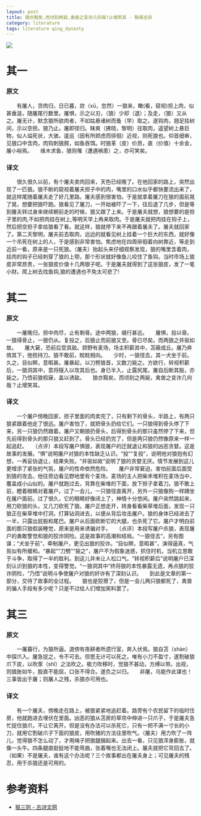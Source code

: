 ```yaml
---
layout: post
title: 狼亦黠矣,而顷刻两毙,禽兽之变诈几何哉?止增笑耳 - 聊斋志异
category: literature
tags: literature qing_dynasty
---
```

![](https://cdn.kelu.org/blog/tags/literature.jpg)

# 其一

### 原文

　　有屠人，货肉归，日已暮，欻（xū，忽然）一狼来，瞰(看，窥视)担上肉，似甚垂涎，随屠尾行数里。屠惧，示之以刃，（狼）少却（退）；及走，（狼）又从之。屠无计，默念狼所欲肉者，不如姑悬诸树而蚤（早）取之。遂钩肉，翘足挂树间，示以空担。狼乃止。屠即径归。昧爽（拂晓，黎明）往取肉，遥望树上悬巨物，似人缢死状，大骇。逡巡（因有所顾虑而徘徊）近视，则死狼也。仰首细审，见狼口中含肉，肉钩刺狼腭，如鱼吞饵。时狼革（皮）价昂，直（价值）十余金，屠小裕焉。　　缘木求鱼，狼则罹（遭遇祸患）之，亦可笑矣。

### 译文

　　很久很久以前，有个屠夫卖肉回来，天色已经晚了。在他回家的路上，突然出现了一匹狼。狼不断的窥视着屠夫担子中的肉，嘴里的口水似乎都快要流出来了，就这样尾随着屠夫走了好几里路。屠夫感到很害怕，于是就拿着屠刀在狼的面前晃了晃，想要把狼吓跑。狼看见了屠刀，一开始被吓了一下，往后退了几步，但是等到屠夫转过身来继续朝前走的时候，狼又跟了上来。于是屠夫就想，狼想要的是担子里的肉,不如把肉挂在树上,等明天早上再来取肉。于是屠夫就把肉挂在钩子上，然后把空担子拿给狼看了看。就这样，狼就停下来不再跟着屠夫了。屠夫就回家了。第二天黎明，屠夫前去取肉，远远的就看见树上挂着一个巨大的东西，就好像一个吊死在树上的人，于是感到非常害怕。焦虑地在四周徘徊着向树靠近，等走到近前一看，原来是一只死狼。（屠夫）抬起头来仔细观察发现，狼的嘴里含着肉，挂肉的钩子已经刺穿了狼的上颚，那个形状就好像鱼儿咬住了鱼钩。当时市场上狼皮非常昂贵，一张狼皮价值十几两银子呢。于是屠夫就得到了这张狼皮，发了一笔小财。爬上树去找鱼钩,狼的遭遇也不免太可悲了!

# 其二

### 原文

　　一屠晚归，担中肉尽，止有剩骨。途中两狼，缀行甚远。　　屠惧，投以骨。一狼得骨止，一狼仍从。复投之，后狼止而前狼又至。骨已尽矣。而两狼之并驱如故。　　屠大窘，恐前后受其敌。顾野有麦场，场主积薪其中，苫蔽成丘。屠乃奔倚其下，弛担持刀。狼不敢前，眈眈相向。　　少时，一狼径去，其一犬坐于前。久之，目似瞑，意暇甚。屠暴起，以刀劈狼首，又数刀毙之。方欲行，转视积薪后，一狼洞其中，意将隧入以攻其后也。身已半入，止露尻尾。屠自后断其股，亦毙之。乃悟前狼假寐，盖以诱敌。　　狼亦黠矣，而顷刻之两毙，禽兽之变诈几何哉？止增笑耳。

### 译文

　　一个屠户傍晚回家，担子里面的肉卖完了，只有剩下的骨头，半路上，有两只狼紧跟着他走了很远。屠户害怕了，就把骨头扔给它们。一只狼得到骨头停了下来，另一只狼仍然跟着。屠户又朝狼扔骨头，后得到骨头的那只虽然停了下来，但先前得到骨头的那只狼又赶到了。骨头已经扔完了，但是两只狼仍然像原来一样一起追赶。　　〔点评〕本段写屠户惧狼，表现屠户的迁就退让和狼的凶恶贪婪。这是故事的发展。“惧”说明屠户对狼的本性缺乏认识。“投”“复投”，说明他对狼抱有幻想，一再妥协退让，结果失败。“并驱如故”说明了狼的贪婪无厌。情节发展到这儿更增添了紧张的气氛，屠户的性命依然危险。　　屠户非常窘迫，害怕前面后面受到狼的攻击。他往旁边看见野地里有个麦场，麦场的主人把柴禾堆积在麦场当中，覆盖成小山似的。屠户就跑过去，背靠在柴堆的下面，放下担子拿着刀。狼不敢上前，瞪着眼睛对着屠户。过了一会儿，一只狼径直离开，另外一只狼像狗一样蹲坐在屠户面前。过了很久，它的眼睛好像闭上了，神情十分悠闲。屠户突然跳起来，用刀砍狼的头，又几刀砍死了狼。屠户正想走开，转身看看柴草堆后面，发现一只狼正在柴草堆中打洞，打算钻洞进去，以便从背后攻击屠户。狼的身体已经进去了一半，只露出屁股和尾巴。屠户从后面砍断它的大腿，也杀死了它。屠户才明白前面的那只狼假装睡觉，原来是用来诱骗对手。　　〔点评〕本段写屠户杀狼，表现屠户的勇敢警觉和狼的狡诈阴险。这是故事的高潮和结局。“一狼径去”，另有图谋；“犬坐于前”，牵制屠户，更见出狼的狡诈。“目似瞑，意暇甚”，演得逼真，气氛似有所缓和。“暴起”“刀劈”“毙之”，屠户不为假象迷惑，抓住时机，当机立思敢于斗争，取得了一半的胜利。到这儿并未让人松口气。“转视积薪后”说明屠户已深刻认识到狼的本性，变得警觉。“一狼洞其中”终将狼的本性暴露无遗，再点狼的狡诈阴险，“乃悟”说明斗争使屠户对狼的奸诈有了深刻认识。　　到此是文章的第一部分，交待了故事的全过程。　　狼也是狡猾了，但是一会儿两只狼都死了，禽兽的骗人手段有多少呢？只是不过给人们增加笑料罢了。


# 其三

### 原文

　　一屠暮行，为狼所逼。道傍有夜耕者所遗行室，奔入伏焉。狼自苫（shàn）中探爪入。屠急捉之，令不可去。但思无计可以死之。唯有小刀不盈寸，遂割破狼爪下皮，以吹豕（shǐ）之法吹之。极力吹移时，觉狼不甚动，方缚以带。出视，则狼胀如牛，股直不能屈，口张不得合。遂负之以归。　　非屠，乌能作此谋也！三事皆出于屠；则屠人之残，杀狼亦可用也。

### 译文

　　有一个屠夫，傍晚走在路上，被狼紧紧地追赶着。路旁有个农民留下的临时住房，他就跑进去埋伏在里面。凶恶的狼从苫房的草帘中伸进一只爪子，于是屠夫急忙捉住狼爪，不让它离开。但是没有办法可以杀死它，只有一把不满一寸长的小刀，就用它割破爪子下面的狼皮，用吹猪的方法往里吹气。（屠夫）用力吹了一阵儿，觉得狼不怎么动了，才用绳子把狼腿捆起来。出去一看，只见狼浑身膨胀，就像一头牛。四条腿直挺挺地不能弯曲，张着嘴也无法闭上。屠夫就把它背回去了。　　（如果）不是屠夫，谁有这个办法呢？三个故事都出在屠夫身上；可见屠夫的残忍，用于杀狼还是可用的。

# 参考资料

* [狼三则 - 古诗文网](http://www.gushiwen.org/GuShiWen_910e0bb519.aspx)